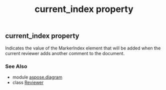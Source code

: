 ﻿---
title: current_index property
second_title: Aspose.Diagram for Python via .NET API References
description: 
type: docs
weight: 40
url: /python-net/aspose.diagram/reviewer/current_index/
is_root: false
---

## current_index property


Indicates the value of the MarkerIndex element that will be added when the current reviewer adds another comment to the document.

### See Also
* module [aspose.diagram](../../)
* class [Reviewer](/diagram/python-net/aspose.diagram/reviewer)
